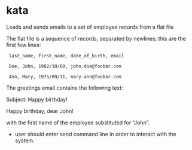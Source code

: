 # kata
Loads and sends emails to a set of employee records from a flat file

The flat file is a sequence of records, separated by newlines; this are the first few lines:

     last_name, first_name, date_of_birth, email

     Doe, John, 1982/10/08, john.doe@foobar.com

     Ann, Mary, 1975/09/11, mary.ann@foobar.com



The greetings email contains the following text:

Subject: Happy birthday!

Happy birthday, dear John!

with the first name of the employee substituted for “John”.

* user should enter send command line in order to interact with the system.
